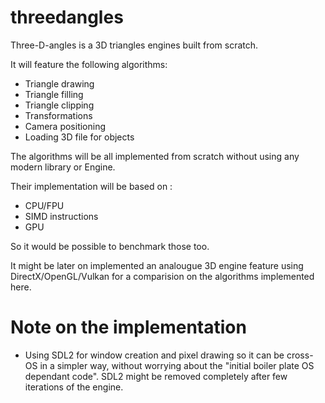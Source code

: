 ﻿# threedangles

Three-D-angles is a 3D triangles engines built from scratch.

It will feature the following algorithms:

- Triangle drawing
- Triangle filling
- Triangle clipping
- Transformations
- Camera positioning
- Loading 3D file for objects


The algorithms will be all implemented from scratch without using any modern library or Engine.

Their implementation will be based on :

- CPU/FPU
- SIMD instructions
- GPU

So it would be possible to benchmark those too.

It might be later on implemented an analougue 3D engine feature using DirectX/OpenGL/Vulkan for
a comparision on the algorithms implemented here.

# Note on the implementation

- Using SDL2 for window creation and pixel drawing so it can be cross-OS in a simpler way,
  without worrying about the "initial boiler plate OS dependant code".
  SDL2 might be removed completely after few iterations of the engine.
